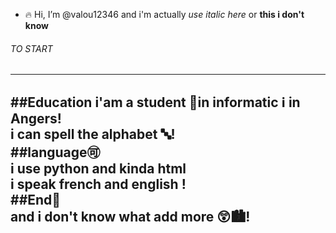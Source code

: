 - 🔥 Hi, I’m @valou12346 and i'm actually *use italic here* or **this i don't know**


<h6>TO START</h6>


------------------------------------------------------------------------------------
##Education
  i'am a student 📘in informatic ℹ️ in Angers!  
  i can spell the alphabet 🔤!  
##language🉑    
  i use python and kinda html  
  i speak french and english !  
##End🏤  
  and i don't know what add more 😲🏙️!  
------------------------------------------------------------------------------------


<!---
valou12346/valou12346 is a ✨ special ✨ repository because its `README.md` (this file) appears on your GitHub profile.
You can click the Preview link to take a look at your changes.
--->
